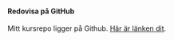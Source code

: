 #### Redovisa på GitHub

Mitt kursrepo ligger på Github. [Här är länken dit](https://github.com/hellemarck/oophp-v5).

